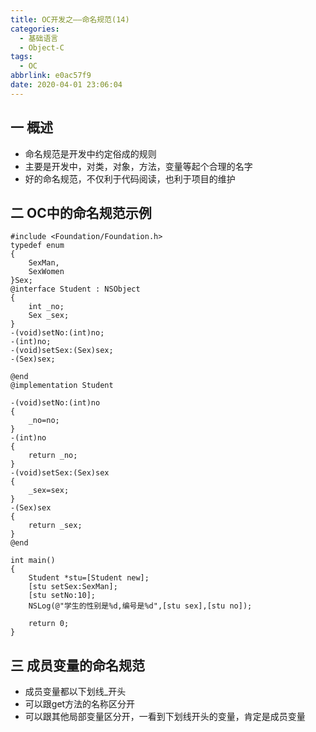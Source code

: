 ```yaml
---
title: OC开发之——命名规范(14)
categories:
  - 基础语言
  - Object-C
tags:
  - OC
abbrlink: e0ac57f9
date: 2020-04-01 23:06:04
---
```

## 一 概述

* 命名规范是开发中约定俗成的规则
* 主要是开发中，对类，对象，方法，变量等起个合理的名字
* 好的命名规范，不仅利于代码阅读，也利于项目的维护

<!--more-->

## 二 OC中的命名规范示例

```
#include <Foundation/Foundation.h>
typedef enum
{
    SexMan,
    SexWomen
}Sex;
@interface Student : NSObject
{
    int _no;
    Sex _sex;
}
-(void)setNo:(int)no;
-(int)no;
-(void)setSex:(Sex)sex;
-(Sex)sex;

@end
@implementation Student

-(void)setNo:(int)no
{
    _no=no;
}
-(int)no
{
    return _no;
}
-(void)setSex:(Sex)sex
{
    _sex=sex;  
}
-(Sex)sex
{
    return _sex;
}
@end

int main()
{
    Student *stu=[Student new];
    [stu setSex:SexMan];
    [stu setNo:10];
    NSLog(@"学生的性别是%d,编号是%d",[stu sex],[stu no]);
    
    return 0;
}
```

## 三 成员变量的命名规范

* 成员变量都以下划线_开头
* 可以跟get方法的名称区分开
* 可以跟其他局部变量区分开，一看到下划线开头的变量，肯定是成员变量